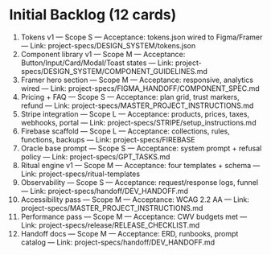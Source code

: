 # Initial Backlog (12 cards)

1. Tokens v1 — Scope S — Acceptance: tokens.json wired to Figma/Framer — Link: project-specs/DESIGN_SYSTEM/tokens.json
2. Component library v1 — Scope M — Acceptance: Button/Input/Card/Modal/Toast states — Link: project-specs/DESIGN_SYSTEM/COMPONENT_GUIDELINES.md
3. Framer hero section — Scope M — Acceptance: responsive, analytics wired — Link: project-specs/FIGMA_HANDOFF/COMPONENT_SPEC.md
4. Pricing + FAQ — Scope S — Acceptance: plan grid, trust markers, refund — Link: project-specs/MASTER_PROJECT_INSTRUCTIONS.md
5. Stripe integration — Scope L — Acceptance: products, prices, taxes, webhooks, portal — Link: project-specs/STRIPE/setup_instructions.md
6. Firebase scaffold — Scope L — Acceptance: collections, rules, functions, backups — Link: project-specs/FIREBASE
7. Oracle base prompt — Scope S — Acceptance: system prompt + refusal policy — Link: project-specs/GPT_TASKS.md
8. Ritual engine v1 — Scope M — Acceptance: four templates + schema — Link: project-specs/ritual-templates
9. Observability — Scope S — Acceptance: request/response logs, funnel — Link: project-specs/handoff/DEV_HANDOFF.md
10. Accessibility pass — Scope M — Acceptance: WCAG 2.2 AA — Link: project-specs/MASTER_PROJECT_INSTRUCTIONS.md
11. Performance pass — Scope M — Acceptance: CWV budgets met — Link: project-specs/release/RELEASE_CHECKLIST.md
12. Handoff docs — Scope M — Acceptance: ERD, runbooks, prompt catalog — Link: project-specs/handoff/DEV_HANDOFF.md
